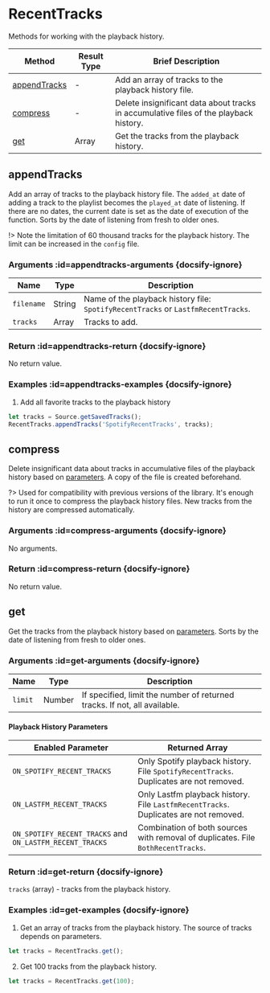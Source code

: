 # RecentTracks

Methods for working with the playback history.

| Method | Result Type | Brief Description |
| --- | --- | --- |
| [appendTracks](/reference-en/filter?id=appendtracks) | - | Add an array of tracks to the playback history file. |
| [compress](/reference-en/filter?id=compress) | - | Delete insignificant data about tracks in accumulative files of the playback history. |
| [get](/reference-en/filter?id=get) | Array | Get the tracks from the playback history. |

## appendTracks

Add an array of tracks to the playback history file. The `added_at` date of adding a track to the playlist becomes the `played_at` date of listening. If there are no dates, the current date is set as the date of execution of the function. Sorts by the date of listening from fresh to older ones.

!> Note the limitation of 60 thousand tracks for the playback history. The limit can be increased in the `config` file.

### Arguments :id=appendtracks-arguments {docsify-ignore}

| Name | Type | Description |
| --- | --- | --- |
| `filename` | String | Name of the playback history file: `SpotifyRecentTracks` or `LastfmRecentTracks`. |
| `tracks` | Array | Tracks to add. |

### Return :id=appendtracks-return {docsify-ignore}

No return value.

### Examples :id=appendtracks-examples {docsify-ignore}

1. Add all favorite tracks to the playback history

```js
let tracks = Source.getSavedTracks();
RecentTracks.appendTracks('SpotifyRecentTracks', tracks);
```

## compress

Delete insignificant data about tracks in accumulative files of the playback history based on [parameters](/config). A copy of the file is created beforehand.

?> Used for compatibility with previous versions of the library. It's enough to run it once to compress the playback history files. New tracks from the history are compressed automatically.

### Arguments :id=compress-arguments {docsify-ignore}

No arguments.

### Return :id=compress-return {docsify-ignore}

No return value.

## get

Get the tracks from the playback history based on [parameters](/config). Sorts by the date of listening from fresh to older ones.

### Arguments :id=get-arguments {docsify-ignore}

| Name | Type | Description |
| --- | --- | --- |
| `limit` | Number | If specified, limit the number of returned tracks. If not, all available. |

#### Playback History Parameters

| Enabled Parameter | Returned Array |
|-|-|
| `ON_SPOTIFY_RECENT_TRACKS` | Only Spotify playback history. File `SpotifyRecentTracks`. Duplicates are not removed. |
| `ON_LASTFM_RECENT_TRACKS` | Only Lastfm playback history. File `LastfmRecentTracks`. Duplicates are not removed.  |
| `ON_SPOTIFY_RECENT_TRACKS` and `ON_LASTFM_RECENT_TRACKS` | Combination of both sources with removal of duplicates. File `BothRecentTracks`. |

### Return :id=get-return {docsify-ignore}

`tracks` (array) - tracks from the playback history.

### Examples :id=get-examples {docsify-ignore}

1. Get an array of tracks from the playback history. The source of tracks depends on parameters.

```js
let tracks = RecentTracks.get();
```

2. Get 100 tracks from the playback history.

```js
let tracks = RecentTracks.get(100);
```
